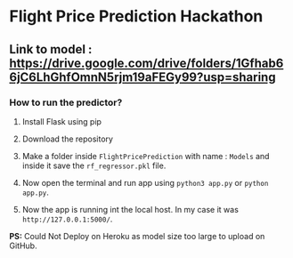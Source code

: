 # Flight Price Prediction Hackathon

## Link to model : https://drive.google.com/drive/folders/1Gfhab66jC6LhGhfOmnN5rjm19aFEGy99?usp=sharing

### How to run the predictor?
1. Install Flask using pip
2. Download the repository
3. Make a folder inside `FlightPricePrediction` with name : `Models` and inside it save the `rf_regressor.pkl` file.
4. Now open the terminal and run app using `python3 app.py` or `python app.py`.

5. Now the app is running int the local host. In my case it was `http://127.0.0.1:5000/`.


**PS:** Could Not Deploy on Heroku as model size too large to upload on GitHub.      
